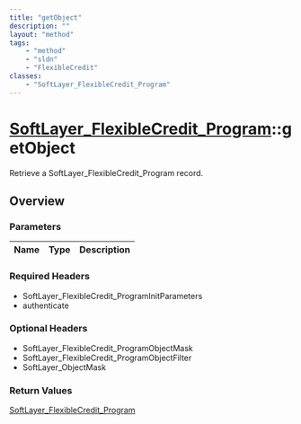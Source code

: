 ```yaml
---
title: "getObject"
description: ""
layout: "method"
tags:
    - "method"
    - "sldn"
    - "FlexibleCredit"
classes:
    - "SoftLayer_FlexibleCredit_Program"
---
```

# [SoftLayer_FlexibleCredit_Program](/reference/services/SoftLayer_FlexibleCredit_Program)::getObject

Retrieve a SoftLayer_FlexibleCredit_Program record.


## Overview 


### Parameters 
|Name | Type | Description |
| --- | --- | --- |


### Required Headers
* SoftLayer_FlexibleCredit_ProgramInitParameters
* authenticate

### Optional Headers
* SoftLayer_FlexibleCredit_ProgramObjectMask
* SoftLayer_FlexibleCredit_ProgramObjectFilter
* SoftLayer_ObjectMask

### Return Values
<a href='/reference/datatypes/SoftLayer_FlexibleCredit_Program'>SoftLayer_FlexibleCredit_Program </a>

